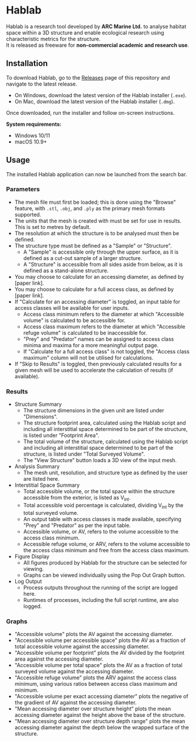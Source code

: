 # Hablab

Hablab is a research tool developed by **ARC Marine Ltd.** to analyse habitat space within a 3D structure and enable ecological research using characteristic metrics for the structure.<br>
It is released as freeware for **non-commercial academic and research use**.

## Installation

To download Hablab, go to the [Releases](https://github.com/Kyle-ARCMarine/hablab/releases) page of this repository and navigate to the latest release.
- On Windows, download the latest version of the Hablab installer (`.exe`).
- On Mac, download the latest version of the Hablab installer (`.dmg`).

Once downloaded, run the installer and follow on-screen instructions.

**System requirements:**
- Windows 10/11
- macOS 10.9+

## Usage

The installed Hablab application can now be launched from the search bar.

### Parameters

- The mesh file must first be loaded; this is done using the "Browse" feature, with `.stl`, `.obj`, and `.ply` as the primary mesh formats supported.
- The units that the mesh is created with must be set for use in results. This is set to metres by default.
- The resolution at which the structure is to be analysed must then be defined.
- The structure type must be defined as a "Sample" or "Structure".
  - A "Sample" is accessible only through the upper surface, as it is defined as a cut-out sample of a larger structure.
  - A "Structure" is accessible from all sides aside from below, as it is defined as a stand-alone structure.
- You may choose to calculate for an accessing diameter, as defined by [paper link].
- You may choose to calculate for a full access class, as defined by [paper link].
- If "Calculate for an accessing diameter" is toggled, an input table for access classes will be available for user inputs.
  - Access class minimum refers to the diameter at which "Accessible volume" is calculated to be accessible for.
  - Access class maximum refers to the diameter at which "Accessible refuge volume" is calculated to be inaccessible for.
  - "Prey" and "Predator" names can be assigned to access class minima and maxima for a more meaningful output page.
  - If "Calculate for a full access class" is not toggled, the "Access class maximum" column will not be utilised for calculations.
- If "Skip to Results" is toggled, then previously calculated results for a given mesh will be used to accelerate the calculation of results (if available).

### Results

- Structure Summary
  - The structure dimensions in the given unit are listed under "Dimensions".
  - The structure footprint area, calculated using the Hablab script and including all interstitial space determined to be part of the structure, is listed under "Footprint Area".
  - The total volume of the structure, calculated using the Hablab script and including all interstitial space determined to be part of the structure, is listed under "Total Surveyed Volume".
  - The "View Structure" button loads a 3D view of the input mesh.
- Analysis Summary
  - The mesh unit, resolution, and structure type as defined by the user are listed here.
- Interstitial Space Summary
  - Total accessible volume, or the total space within the structure accessible from the exterior, is listed as V<sub>int</sub>.
  - Total accessible void percentage is calculated, dividing V<sub>int</sub> by the total surveyed volume.
  - An output table with access classes is made available, specifying "Prey" and "Predator" as per the input table.
  - Accessible volume, or AV, refers to the volume accessible to the access class minimum.
  - Accessible refuge volume, or ARV, refers to the volume accessible to the access class minimum and free from the access class maximum.
- Figure Display
  - All figures produced by Hablab for the structure can be selected for viewing.
  - Graphs can be viewed individually using the Pop Out Graph button.
- Log Output
  - Process outputs throughout the running of the script are logged here.
  - Runtimes of processes, including the full script runtime, are also logged.

### Graphs

- "Accessible volume" plots the AV against the accessing diameter.
- "Accessible volume per accessible space" plots the AV as a fraction of total accessible volume against the accessing diameter.
- "Accessible volume per footprint" plots the AV divided by the footprint area against the accessing diameter.
- "Accessible volume per total space" plots the AV as a fraction of total surveyed volume against the accessing diameter.
- "Accessible refuge volume" plots the ARV against the access class minimum, using various ratios between access class maximum and minimum.
- "Accessible volume per exact accessing diameter" plots the negative of the gradient of AV against the accessing diameter.
- "Mean accessing diameter over structure height" plots the mean accessing diameter against the height above the base of the structure.
- "Mean accessing diameter over structure depth range" plots the mean accessing diameter against the depth below the wrapped surface of the structure.